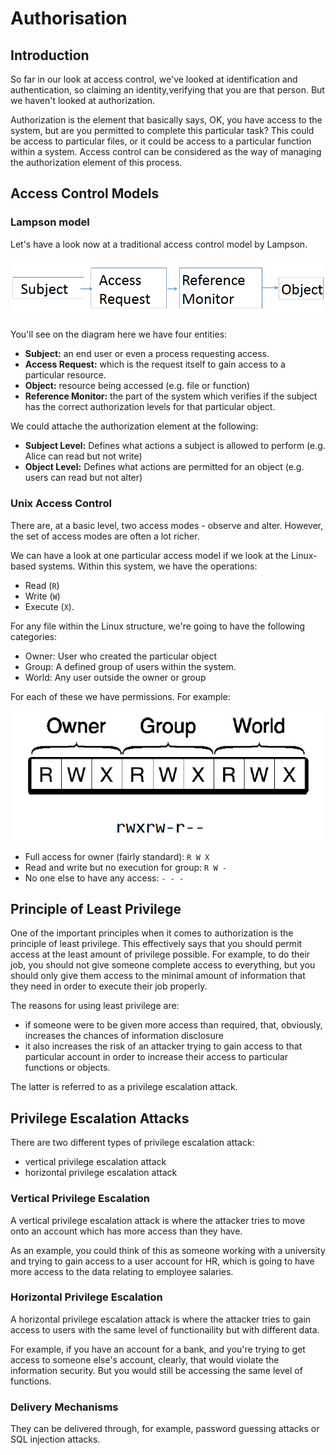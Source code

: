 # Authorisation

## Introduction

So far in our look at access control, we've looked at identification and authentication, so claiming an identity,verifying that you are that person. But we haven't looked at authorization.

Authorization is the element that basically says, OK, you have access to the system, but are
you permitted to complete this particular task? This could be access to particular files, or it
could be access to a particular function within a system. Access control can be considered as
the way of managing the authorization element of this process.

## Access Control Models

### Lampson model

Let's have a look now at a traditional access control model by Lampson.

![Lampson model](./images/Lampson_model.png)

You'll see on the diagram here we have four entities:
* **Subject:** an end user or even a process requesting access. 
* **Access Request:** which is the request itself to gain access to a particular resource.
* **Object:** resource being accessed (e.g. file or function)
* **Reference Monitor:** the part of the system which verifies if the subject has the correct authorization levels for that particular object.

We could attache the authorization element at the following:
* **Subject Level:** Defines what actions a subject is allowed to perform (e.g. Alice can read but not write)
* **Object Level:** Defines what actions are permitted for an object (e.g. users can read but not alter)

### Unix Access Control

There are, at a basic level, two access modes - observe and alter. However, the
set of access modes are often a lot richer. 

We can have a look at one particular access model if we look at the Linux-based systems. Within
this system, we have the operations:
* Read (`R`) 
* Write (`W`)
* Execute (`X`). 

For any file within the Linux structure, we're going to have the following categories:
* Owner: User who created the particular object
* Group: A defined group of users within the system.
* World: Any user outside the owner or group

For each of these we have permissions. For example:

![UNIX Access Control](./images/UNIX_Access_Control.png)

* Full access for owner (fairly standard): ```R W X```
* Read and write but no execution for group: ```R W -```
* No one else to have any access: ```- - -```

## Principle of Least Privilege

One of the important principles when it comes to authorization is the principle of least privilege. This effectively says that you should permit access at the least amount of privilege possible. For example, to do their job, you should not give someone complete access to everything, but you should only give them access to the minimal amount of information that they need in order to execute their job properly. 

The reasons for using least privilege are:
* if someone were to be given more access than required, that, obviously, increases the chances of information disclosure
* it also increases the risk of an attacker trying to gain access to that particular account in order to increase their access to particular functions or objects. 

The latter is referred to as a privilege escalation attack.

## Privilege Escalation Attacks

There are two different types of privilege escalation attack:
* vertical privilege escalation attack
* horizontal privilege escalation attack

### Vertical Privilege Escalation

A vertical privilege escalation attack is where the attacker tries to move onto an account which has more access
than they have. 

As an example, you could think of this as someone working with a university and trying to gain access to a user account for HR, which is going to have more access to the data relating to employee salaries.

### Horizontal Privilege Escalation

A horizontal privilege escalation attack is where the attacker tries to gain access to users with the same level of functionaility but with different data. 

For example, if you have an account for a bank, and you're trying to get access to someone else's account, clearly, that would violate the information security. But you would still be accessing the same level of functions.

### Delivery Mechanisms

They can be delivered through, for example, password guessing attacks or SQL injection attacks. 